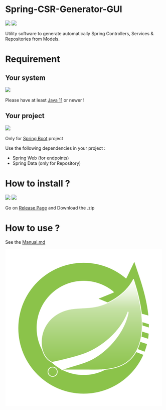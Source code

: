 # Spring-CSR-Generator-GUI
![](https://img.shields.io/badge/Java-ED8B00?logo=java&logoColor=white)
![](https://img.shields.io/badge/version-1.0-00CC00)

Utility software to generate automatically Spring Controllers, Services &amp; Repositories from Models.

# Requirement

## Your system
![](https://img.shields.io/badge/Java_SE-11+-success?logo=java&logoColor=white)

Please have at least [Java 11](https://www.oracle.com/java/technologies/javase/jdk11-archive-downloads.html) or newer !

## Your project
![](https://img.shields.io/badge/Spring-0?logo=spring&logoColor=white)

Only for [Spring Boot](https://spring.io/projects/spring-boot) project

Use the following dependencies in your project :
- Spring Web (for endpoints)
- Spring Data (only for Repository)

# How to install ?

![](https://img.shields.io/badge/Windows-&#9989;-0078D6?logo=windows&logoColor=white&color=grey)
![](https://img.shields.io/badge/Linux-&#10068;-0078D6?logo=linux&logoColor=white&color=grey)

Go on [Release Page](https://github.com/DRACOX2500/Spring-CSR-Generator-GUI/releases/tag/v1.0) and Download the .zip

# How to use ?

See the [Manual.md]()

![](favicon.png)